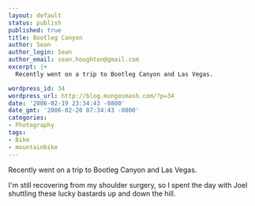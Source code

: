 ```yaml
---
layout: default
status: publish
published: true
title: Bootleg Canyon
author: Sean
author_login: Sean
author_email: sean.houghton@gmail.com
excerpt: |+
  Recently went on a trip to Bootleg Canyon and Las Vegas.

wordpress_id: 34
wordpress_url: http://blog.mungosmash.com/?p=34
date: '2006-02-19 23:34:43 -0800'
date_gmt: '2006-02-20 07:34:43 -0800'
categories:
- Photography
tags:
- Bike
- mountainbike
---
```

<p>Recently went on a trip to Bootleg Canyon and Las Vegas.</p>
<p><a id="more"></a><a id="more-34"></a></p>
<p>I'm still recovering from my shoulder surgery, so I spent the day with Joel shuttling these lucky bastards up and down the hill.</p>
